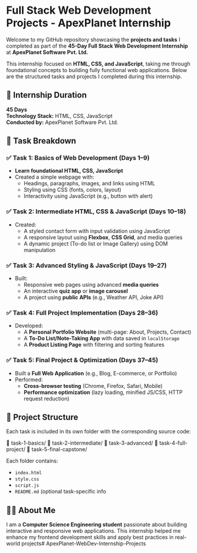 # Full Stack Web Development Projects - ApexPlanet Internship

Welcome to my GitHub repository showcasing the **projects and tasks** I completed as part of the **45-Day Full Stack Web Development Internship** at **ApexPlanet Software Pvt. Ltd.**

This internship focused on **HTML, CSS, and JavaScript**, taking me through foundational concepts to building fully functional web applications. Below are the structured tasks and projects I completed during this internship.

## 📅 Internship Duration

**45 Days**  
**Technology Stack:** HTML, CSS, JavaScript  
**Conducted by:** ApexPlanet Software Pvt. Ltd.

## 📌 Task Breakdown

### ✅ **Task 1: Basics of Web Development (Days 1–9)**
- **Learn foundational HTML, CSS, JavaScript**
- Created a simple webpage with:
  - Headings, paragraphs, images, and links using HTML
  - Styling using CSS (fonts, colors, layout)
  - Interactivity using JavaScript (e.g., button with alert)

### ✅ **Task 2: Intermediate HTML, CSS & JavaScript (Days 10–18)**
- Created:
  - A styled contact form with input validation using JavaScript
  - A responsive layout using **Flexbox**, **CSS Grid**, and media queries
  - A dynamic project (To-do list or Image Gallery) using DOM manipulation

### ✅ **Task 3: Advanced Styling & JavaScript (Days 19–27)**
- Built:
  - Responsive web pages using advanced **media queries**
  - An interactive **quiz app** or **image carousel**
  - A project using **public APIs** (e.g., Weather API, Joke API)

### ✅ **Task 4: Full Project Implementation (Days 28–36)**
- Developed:
  - A **Personal Portfolio Website** (multi-page: About, Projects, Contact)
  - A **To-Do List/Note-Taking App** with data saved in `localStorage`
  - A **Product Listing Page** with filtering and sorting features

### ✅ **Task 5: Final Project & Optimization (Days 37–45)**
- Built a **Full Web Application** (e.g., Blog, E-commerce, or Portfolio)
- Performed:
  - **Cross-browser testing** (Chrome, Firefox, Safari, Mobile)
  - **Performance optimization** (lazy loading, minified JS/CSS, HTTP request reduction)


## 📂 Project Structure

Each task is included in its own folder with the corresponding source code:

📁 task-1-basics/ 📁 task-2-intermediate/ 📁 task-3-advanced/ 📁 task-4-full-project/ 📁 task-5-final-capstone/

Each folder contains:
- `index.html`
- `style.css`
- `script.js`
- `README.md` (optional task-specific info

## 👨‍💻 About Me

I am a **Computer Science Engineering student** passionate about building interactive and responsive web applications. This internship helped me enhance my frontend development skills and apply best practices in real-world projects# ApexPlanet-WebDev-Internship-Projects
